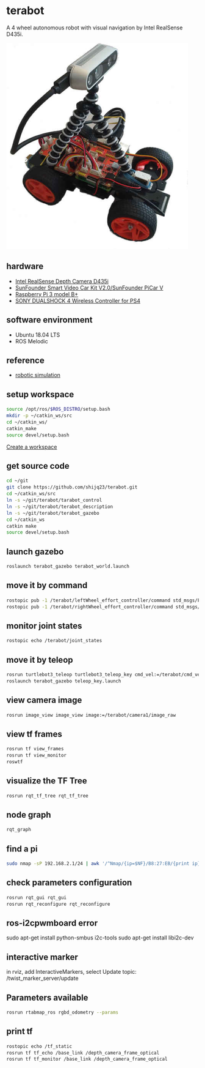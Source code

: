 # terabot

A 4 wheel autonomous robot with visual navigation by Intel RealSense D435i.

![Terabot](./terabot-pic-480.jpg)

## hardware

* [Intel RealSense Depth Camera D435i](https://www.intelrealsense.com/depth-camera-d435i/)
* [SunFounder Smart Video Car Kit V2.0/SunFounder PiCar V](https://www.sunfounder.com/smart-video-car-kit-v2-0.html)
* [Raspberry Pi 3 model B+](https://www.raspberrypi.org/products/raspberry-pi-3-model-b-plus/)
* [SONY DUALSHOCK 4 Wireless Controller for PS4](https://www.playstation.com/en-us/explore/accessories/gaming-controllers/dualshock-4/)

## software environment

* Ubuntu 18.04 LTS
* ROS Melodic

## reference

* [robotic simulation](https://www.generationrobots.com/blog/en/robotic-simulation-scenarios-with-gazebo-and-ros/)

## setup workspace

```bash
source /opt/ros/$ROS_DISTRO/setup.bash
mkdir -p ~/catkin_ws/src
cd ~/catkin_ws/
catkin_make
source devel/setup.bash
```

[Create a workspace](http://wiki.ros.org/catkin/Tutorials/create_a_workspace)

## get source code

```bash
cd ~/git
git clone https://github.com/shijq23/terabot.git
cd ~/catkin_ws/src
ln -s ~/git/terabot/tarabot_control
ln -s ~/git/terabot/terabot_description
ln -s ~/git/terabot/terabot_gazebo
cd ~/catkin_ws
catkin make
source devel/setup.bash
```

## launch gazebo

```bash
roslaunch terabot_gazebo terabot_world.launch
```

## move it by command

```bash
rostopic pub -1 /terabot/leftWheel_effort_controller/command std_msgs/Float64 "data: 11.5"
rostopic pub -1 /terabot/rightWheel_effort_controller/command std_msgs/Float64 "data: 11.0"
```

## monitor joint states

```bash
rostopic echo /terabot/joint_states
```

## move it by teleop

```bash
rosrun turtlebot3_teleop turtlebot3_teleop_key cmd_vel:=/terabot/cmd_vel
roslaunch terabot_gazebo teleop_key.launch

```

## view camera image

```bash
rosrun image_view image_view image:=/terabot/camera1/image_raw
```

## view tf frames

```bash
rosrun tf view_frames
rosrun tf view_monitor
roswtf
```

## visualize the TF Tree

```bash
rosrun rqt_tf_tree rqt_tf_tree
```

## node graph

```bash
rqt_graph
```

## find a pi

```bash
sudo nmap -sP 192.168.2.1/24 | awk '/^Nmap/{ip=$NF}/B8:27:EB/{print ip}'
```

## check parameters configuration

```bash
rosrun rqt_gui rqt_gui
rosrun rqt_reconfigure rqt_reconfigure
```

## ros-i2cpwmboard error

sudo apt-get install python-smbus i2c-tools
sudo apt-get install libi2c-dev

## interactive marker

in rviz, add InteractiveMarkers, select Update topic: /twist_marker_server/update

## Parameters available

```bash
rosrun rtabmap_ros rgbd_odometry --params
```

## print tf

```bash
rostopic echo /tf_static
rosrun tf tf_echo /base_link /depth_camera_frame_optical
rosrun tf tf_monitor /base_link /depth_camera_frame_optical
```
